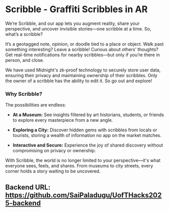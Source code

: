 # Scribble - Graffiti Scribbles in AR

We’re Scribble, and our app lets you augment reality, share your perspective, and uncover invisible stories—one scribble at a time. So, what’s a scribble?

It’s a geotagged note, opinion, or doodle tied to a place or object. Walk past something interesting? Leave a scribble! Curious about others’ thoughts? Get real-time notifications for nearby scribbles—but only if you’re there in person, and close.

We have used Midnight's zk-proof technology to securely store user data, ensuring their privacy and maintaining ownership of their scribbles. Only the owner of a scribble has the ability to edit it. So go out and explore!

### Why Scribble?

The possibilities are endless:

- **At a Museum:** See insights filtered by art historians, students, or friends to explore every masterpiece from a new angle.

- **Exploring a City:** Discover hidden gems with scribbles from locals or tourists, storing a wealth of information no app on the market matches.

- **Interactive and Secure:** Experience the joy of shared discovery without compromising on privacy or ownership.

With Scribble, the world is no longer limited to your perspective—it's what everyone sees, feels, and shares. From museums to city streets, every corner holds a story waiting to be uncovered.


## Backend URL: https://github.com/SaiPaladugu/UofTHacks2025-backend


